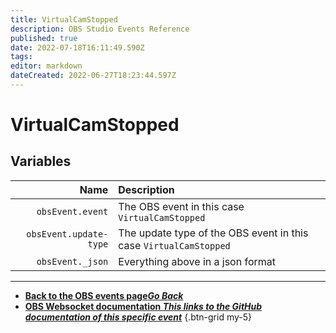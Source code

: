```yaml
---
title: VirtualCamStopped
description: OBS Studio Events Reference
published: true
date: 2022-07-18T16:11:49.590Z
tags: 
editor: markdown
dateCreated: 2022-06-27T18:23:44.597Z
---
```


# VirtualCamStopped

## Variables

Name | Description
----:|:------------
| `obsEvent.event` | The OBS event in this case `VirtualCamStopped`
| `obsEvent.update-type` | The update type of the OBS event in this case `VirtualCamStopped`
| `obsEvent._json` | Everything above in a json format

---

- [<i class="mdi mdi-chevron-left"></i>**Back to the OBS events page*Go Back***](/en/Broadcasters/OBS/Events)
- [<i class="mdi mdi-github"></i> **OBS Websocket documentation *This links to the GitHub documentation of this specific event***](https://github.com/obsproject/obs-websocket/blob/4.x-current/docs/generated/protocol.md#virtualcamstopped)
{.btn-grid my-5}
